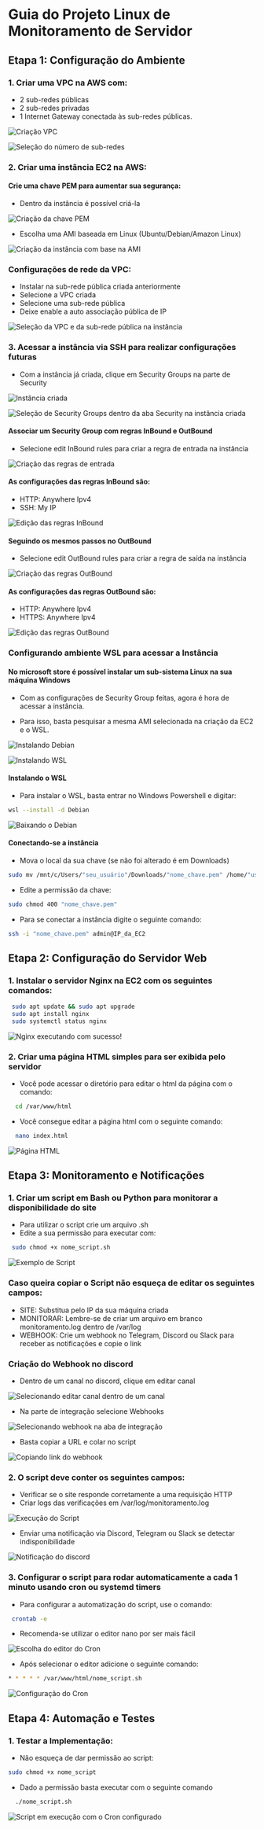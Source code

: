 # Guia do Projeto Linux de Monitoramento de Servidor

## Etapa 1: Configuração do Ambiente

### 1. Criar uma VPC na AWS com:

- 2 sub-redes públicas
- 2 sub-redes privadas
- 1 Internet Gateway conectada às sub-redes públicas.

![Criação VPC](/imgs/criaçãoVPC.png)

![Seleção do número de sub-redes](/imgs/Subnet.png)

### 2. Criar uma instância EC2 na AWS:

#### Crie uma chave PEM para aumentar sua segurança:

- Dentro da instância é possível criá-la

![Criação da chave PEM](/imgs/Chave.png)

- Escolha uma AMI baseada em Linux (Ubuntu/Debian/Amazon Linux)

![Criação da instância com base na AMI](/imgs/AMI.png)

### Configurações de rede da VPC: 

- Instalar na sub-rede pública criada anteriormente
- Selecione a VPC criada
- Selecione uma sub-rede pública
- Deixe enable a auto associação pública de IP

![Seleção da VPC e da sub-rede pública na instância](/imgs/NetworkSettings.png)

### 3. Acessar a instância via SSH para realizar configurações futuras

- Com a instância já criada, clique em Security Groups na parte de Security

![Instância criada](/imgs/Instância.png)

![Seleção de Security Groups dentro da aba Security na instância criada](/imgs/SecurityGroups.png)

#### Associar um Security Group com regras InBound e OutBound

- Selecione edit InBound rules para criar a regra de entrada na instância

![Criação das regras de entrada](/imgs/InboundRules.png)

#### As configurações das regras InBound são:

- HTTP: Anywhere Ipv4
- SSH: My IP

![Edição das regras InBound](/imgs/EditInbound.png)

#### Seguindo os mesmos passos no OutBound

- Selecione edit OutBound rules para criar a regra de saída na instância

![Criação das regras OutBound](/imgs/InboundRules.png)

#### As configurações das regras OutBound são:

- HTTP: Anywhere Ipv4
- HTTPS: Anywhere Ipv4

![Edição das regras OutBound](/imgs/EditOutBound.png)

### Configurando ambiente WSL para acessar a Instância

#### No microsoft store é possível instalar um sub-sistema Linux na sua máquina Windows

- Com as configurações de Security Group feitas, agora é hora de acessar a instância.

- Para isso, basta pesquisar a mesma AMI selecionada na criação da EC2 e o WSL.

![Instalando Debian](/imgs/Debian.png)

![Instalando WSL](/imgs/WSL.png)

#### Instalando o WSL

- Para instalar o WSL, basta entrar no Windows Powershell e digitar:
```bash
wsl --install -d Debian
```

![Baixando o Debian](/imgs/BaixandoDebian.png)

#### Conectando-se a instância 

- Mova o local da sua chave (se não foi alterado é em Downloads)
```bash
sudo mv /mnt/c/Users/"seu_usuário"/Downloads/"nome_chave.pem" /home/"usuário_linux"/
```
- Edite a permissão da chave:
```bash
sudo chmod 400 "nome_chave.pem"
```

- Para se conectar a instância digite o seguinte comando:
```bash
ssh -i "nome_chave.pem" admin@IP_da_EC2
```

## Etapa 2: Configuração do Servidor Web

### 1. Instalar o servidor Nginx na EC2 com os seguintes comandos:
``` bash
 sudo apt update && sudo apt upgrade
 sudo apt install nginx
 sudo systemctl status nginx
```

![Nginx executando com sucesso!](/imgs/NginxStatus.png)

### 2. Criar uma página HTML simples para ser exibida pelo servidor

- Você pode acessar o diretório para editar o html da página com o comando:

```bash
  cd /var/www/html
  ```
- Você consegue editar a página html com o seguinte comando:

```bash
  nano index.html
  ```

![Página HTML](/imgs/HTML.png)

## Etapa 3: Monitoramento e Notificações

### 1. Criar um script em Bash ou Python para monitorar a disponibilidade do site

- Para utilizar o script crie um arquivo .sh
- Edite a sua permissão para executar com:
```bash
 sudo chmod +x nome_script.sh
```

![Exemplo de Script](/imgs/ScriptExemplo.png)

### Caso queira copiar o Script não esqueça de editar os seguintes campos:

- SITE: Substitua pelo IP da sua máquina criada
- MONITORAR: Lembre-se de criar um arquivo em branco monitoramento.log dentro de /var/log
- WEBHOOK: Crie um webhook no Telegram, Discord ou Slack para receber as notificações e copie o link

### Criação do Webhook no discord

- Dentro de um canal no discord, clique em editar canal

![Selecionando editar canal dentro de um canal](/imgs/EditarCanal.png)

- Na parte de integração selecione Webhooks

![Selecionando webhook na aba de integração](/imgs/Webhook.png)

- Basta copiar a URL e colar no script

![Copiando link do webhook](/imgs/Bot.png)

### 2. O script deve conter os seguintes campos: 

- Verificar se o site responde corretamente a uma requisição HTTP
- Criar logs das verificações em /var/log/monitoramento.log

![Execução do Script](/imgs/SemCron.png)

- Enviar uma notificação via Discord, Telegram ou Slack se detectar indisponibilidade

![Notificação do discord](/imgs/NotDiscord.png)

### 3. Configurar o script para rodar automaticamente a cada 1 minuto usando cron ou systemd timers

- Para configurar a automatização do script, use o comando:
```bash
 crontab -e
```
- Recomenda-se utilizar o editor nano por ser mais fácil

![Escolha do editor do Cron](/imgs/EditorCron.png)

- Após selecionar o editor adicione o seguinte comando:

```bash
* * * * * /var/www/html/nome_script.sh
```

![Configuração do Cron](/imgs/ConfigCron.png)

## Etapa 4: Automação e Testes

### 1. Testar a Implementação: 

- Não esqueça de dar permissão ao script:
```bash
sudo chmod +x nome_script
```
- Dado a permissão basta executar com o seguinte comando
```bash
  ./nome_script.sh
```

![Script em execução com o Cron configurado](/imgs/Cront.png)
